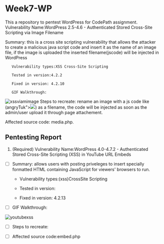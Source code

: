 # Week7-WP
This a repository to pentest WordPress for CodePath assignment.
Vulnerability Name:WordPress 2.5-4.6 - Authenticated Stored Cross-Site Scripting via Image Filename

Summary: this is a cross site scripting vulnerability that allows the attacker to create a malicious java script code and 
insert it as the name of an image file, if the image is uploaded the inserted filename(jscode) will be injected in WordPress
       
       Vulnerability types:XSS Cross-Site Scripting
       
       Tested in version:4.2.2
       
       Fixed in version: 4.2.10
       
       GIF Walkthrough:
![xssviamimage](https://user-images.githubusercontent.com/30760006/37509403-7841c352-28b4-11e8-85b1-cc93d7584dbc.gif)
Steps to recreate: rename an image with a js code like (angryTuk"><img src=x onerror=prompt(document.domain)>) as a filename, the code will be injected as soon as the admin/user upload it through page attachement.

Affected source code: media.php.

## Pentesting Report

1. (Required) Vulnerability Name:WordPress  4.0-4.7.2 - Authenticated Stored Cross-Site Scripting (XSS) in YouTube URL Embeds

  - [ ] Summary: allows users with posting priveleges to insert specially formatted HTML containing JavaScript for viewers' browsers to run.
    
    - Vulnerability types:(xss)CrossSite Scripting
    
    - Tested in version:
    
    - Fixed in version: 4.2.13
  
  - [ ] GIF Walkthrough: 
  
  ![youtubexss](https://user-images.githubusercontent.com/30760006/37540430-1d14a07a-2914-11e8-8a3a-371cb2e1c98b.gif)

  
  - [ ] Steps to recreate: 
  
  - [ ] Affected source code:embed.php
